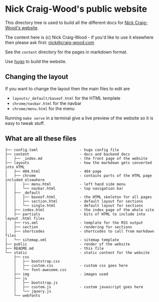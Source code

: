 # Nick Craig-Wood's public website

This directory tree is used to build all the different docs for
[Nick Craig-Wood's website](https://www.craig-wood.com/nick/).

The content here is (c) Nick Craig-Wood - if you'd like to use it
elsewhere then please ask first: nick@craig-wood.com

See the `content` directory for the pages in markdown format.

Use [hugo](https://github.com/spf13/hugo) to build the website.

## Changing the layout

If you want to change the layout then the main files to edit are

- `layouts/_default/baseof.html` for the HTML template
- `chrome/navbar.html` for the navbar
- `chrome/menu.html` for the menu

Running `make serve` in a terminal give a live preview of the website
so it is easy to tweak stuff.

## What are all these files

```
├── config.toml                   - hugo config file
├── content                       - docs and backend docs
│   ├── _index.md                 - the front page of the website
├── layouts                       - how the markdown gets converted into HTML
│   ├── 404.html                  - 404 page
│   ├── chrome                    - contains parts of the HTML page included elsewhere
│   │   ├── menu.html             - left hand side menu
│   │   └── navbar.html           - top navigation bar
│   ├── _default
│   │   ├── baseof.html           - the HTML skeleton for all pages
│   │   ├── section.html          - default layout for sections
│   │   └── single.html           - default layout for sections
│   ├── index.html                - the index page of the whole site
│   ├── partials                  - bits of HTML to include into layout .html files
│   ├── rss.xml                   - template for the RSS output
│   ├── section                   - rendering for sections
│   ├── shortcodes                - shortcodes to call from markdown files
│   └── sitemap.xml               - sitemap template
├── public                        - render of the website
├── README.md                     - this file
└── static                        - static content for the website
    ├── css
    │   ├── bootstrap.css
    │   ├── custom.css            - custom css goes here
    │   └── font-awesome.css
    ├── img                       - images used
    ├── js
    │   ├── bootstrap.js
    │   ├── custom.js             - custom javascript goes here
    │   └── jquery.js
    └── webfonts
```
